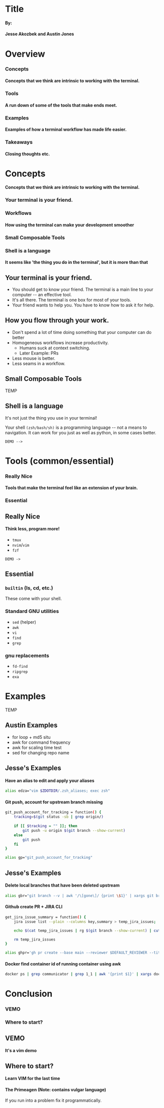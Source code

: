 # Title

#### By:
#### Jesse Akozbek and Austin Jones

<!-- # Title -->

# Overview

### Concepts
#### Concepts that we think are intrinsic to working with the terminal.

### Tools

#### A run down of some of the tools that make ends meet.

### Examples
#### Examples of how a terminal workflow has made life easier.

### Takeaways
#### Closing thoughts etc.

<!-- # Overview -->

# Concepts
#### Concepts that we think are intrinsic to working with the terminal.

<!-- AJ -->
### Your terminal is your friend.

<!-- JA -->
### Workflows
#### How using the terminal can make your development smoother

<!-- AJ -->
### Small Composable Tools

<!-- JA -->
### Shell is a language
#### It seems like 'the thing you do in the terminal', but it is more than that

<!-- # Concepts -->

<!-- AJ -->
## Your terminal is your friend.

- You should get to know your friend.
  The terminal is a main line to your computer -- an effective tool.
- It's all there.
  The terminal is one box for most of your tools.
- Your friend wants to help you. You have to know how to ask it for help.

<!-- ## Your terminal is your friend. -->

<!-- JA -->
## How you flow through your work.

- Don't spend a lot of time doing something that your computer can do better
- Homogeneous workflows increase productivity.
  - Humans suck at context switching.
  - Later Example: PRs
- Less mouse is better.
- Less seams in a workflow.

<!-- ## How you flow through your work. -->

<!-- AJ -->
## Small Composable Tools
TEMP
<!-- ## Small Composable Tools -->

<!-- JA -->
## Shell is a language

It's not just the thing you use in your terminal!

Your shell `(zsh/bash/sh)` is a programming language -- not a means to
navigation. It can work for you just as well as python, in some cases
better.

```
DEMO -->
```

<!-- ## Shell is a language -->

# Tools (common/essential)

### Really Nice
#### Tools that make the terminal feel like an extension of your brain.

### Essential

<!-- # Tools (common/essential) -->

<!-- JA -->
## Really Nice
#### Think less, program more!

- `tmux`
- `nvim`/`vim`
- `fzf`

```
DEMO -> 
```

<!-- ## Really Nice -->

<!-- Handoff to Austin -->
<!-- AJ -->
## Essential

### `builtin` (ls, cd, etc.)

These come with your shell.

### Standard GNU utilities

- `sed` (helper)
- `awk`
- `vi`
- `find`
- `grep`

### gnu replacements

- `fd-find`
- `ripgrep`
- `exa`

<!-- ## Essential -->

# Examples
TEMP
<!-- # Examples -->

<!-- AJ -->
## Austin Examples
- for loop + md5 situ
- awk for command frequency
- awk for scaling time test
- sed for changing repo name

<!-- Handoff -->
<!-- JA -->
## Jesse's Examples
#### Have an alias to edit and apply your aliases

```sh
alias edza="vim $ZDOTDIR/.zsh_aliases; exec zsh"
```

#### Git push, account for upstream branch missing

```sh
git_push_account_for_tracking = function() {
    tracking=$(git status -sb | grep origin/)
    
    if [[ $tracking = "" ]]; then
        git push -u origin $(git branch --show-current)
    else
        git push
    fi
}

alias gp="git_push_account_for_tracking"
```

## Jesse's Examples

#### Delete local branches that have been deleted upstream
```sh
alias gbr="git branch --v | awk '/\[gone\]/ {print \$1}' | xargs git branch -D"
```

#### Github create PR + JIRA CLI
```sh
get_jira_issue_summary = function() {
    jira issue list --plain --columns key,summary > temp_jira_issues;

    echo $(cat temp_jira_issues | rg $(git branch --show-current) | cut -f2)

    rm temp_jira_issues
}

alias ghpr='gh pr create --base main --reviewer $DEFAULT_REVIEWER --title "$(git branch --show-current): $(get_jira_issue_summary)" --body '
```

#### Docker find container id of running container using awk
```sh
docker ps | grep communicator | grep 1_1 | awk '{print $1}' | xargs docker logs
```

<!-- ### Jesse Example Ideas -->


# Conclusion

### VEMO

### Where to start?

<!-- # Conclusion -->

## VEMO
#### It's a vim demo
<!-- ## VEMO -->

## Where to start?

#### Learn VIM for the last time
#### The Primeagen (Note: contains vulgar language)

If you run into a problem fix it programmatically.
<!-- ## Where to start? -->
